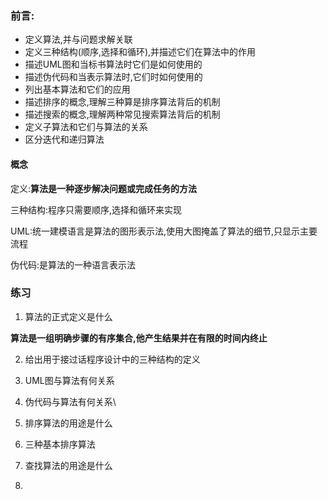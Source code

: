 ### 前言:

* 定义算法,并与问题求解关联
* 定义三种结构(顺序,选择和循环),并描述它们在算法中的作用
* 描述UML图和当标书算法时它们是如何使用的
* 描述伪代码和当表示算法时,它们时如何使用的
* 列出基本算法和它们的应用
* 描述排序的概念,理解三种算是排序算法背后的机制
* 描述搜索的概念,理解两种常见搜索算法背后的机制
* 定义子算法和它们与算法的关系
* 区分迭代和递归算法



#### 概念

定义:**算法是一种逐步解决问题或完成任务的方法**

三种结构:程序只需要顺序,选择和循环来实现

UML:统一建模语言是算法的图形表示法,使用大图掩盖了算法的细节,只显示主要流程

伪代码:是算法的一种语言表示法



### 练习

1. 算法的正式定义是什么

**算法是一组明确步骤的有序集合,他产生结果并在有限的时间内终止**

2. 给出用于接过话程序设计中的三种结构的定义

3. UML图与算法有何关系
4. 伪代码与算法有何关系\
5. 排序算法的用途是什么
6. 三种基本排序算法
7. 查找算法的用途是什么
8. 